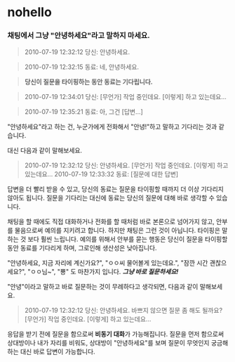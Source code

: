 # nohello

### 채팅에서 그냥 "안녕하세요"라고 말하지 마세요.

> 2010-07-19 12:32:12 당신: 안녕하세요.

> 2010-07-19 12:32:15 동료: 네, 안녕하세요.

> **당신이 질문을 타이핑하는 동안 동료는 기다립니다.**

> 2010-07-19 12:34:01 당신: [무언가] 작업 중인데요. [이렇게] 하고 있는데요...

> 2010-07-19 12:35:21 동료: 아, 그건 [답변...]

"안녕하세요"라고 하는 건, 누군가에게 전화해서 "안녕!"하고 말하고 기다리는 것과 같습니다.

대신 다음과 같이 말해보세요.

> 2010-07-19 12:32:12 당신: 안녕하세요. [무언가] 작업 중인데요. [이렇게] 하고 있는데요...
> 2010-07-19 12:33:32 동료: [질문에 대한 답변]

답변을 더 빨리 받을 수 있고, 당신의 동료는 질문을 타이핑할 때까지 더 이상 기다리지 않아도 됩니다. 질문을 기다리는 대신에 동료는 당신의 질문에 대해 바로 생각할 수 있습니다.

채팅을 할 때에도 직접 대화하거나 전화를 할 때처럼 바로 본론으로 넘어가지 않고, 안부를 물음으로써 예의를 지키려고 합니다. 하지만 채팅은 그런 것이 아닙니다. 타이핑은 말하는 것 보다 훨씬 느립니다. 예의를 위해서 안부를 묻는 행동은 당신이 질문을 타이핑할 동안 동료를 기다리게 하며, 그로인해 생산성은 낮아집니다.

"안녕하세요, 지금 자리에 계신가요?", "ㅇㅇ씨 물어볼게 있는데요.", "잠깐 시간 괜찮으세요?", "ㅇㅇ님~", "뿅" 도 마찬가지 입니다. ***그냥 바로 질문하세요!***

"안녕"이라고 말하고 바로 질문하는 것이 무례하다고 생각되면, 다음과 같이 말해보세요.

> 2010-07-19 12:32:12 당신: 안녕하세요. 바쁘지 않으면 질문 좀 해도 될까요? [무언가] 작업 중인데요. [이렇게] 하고 있는데요...

응답을 받기 전에 질문을 함으로써 **비동기 대화**가 가능해집니다. 질문을 먼저 함으로써 상대방이나 내가 자리를 비워도, 상대방이 "안녕하세요"를 보며 질문이 무엇인지 궁금해 하는 대신 바로 답변이 가능합니다.

